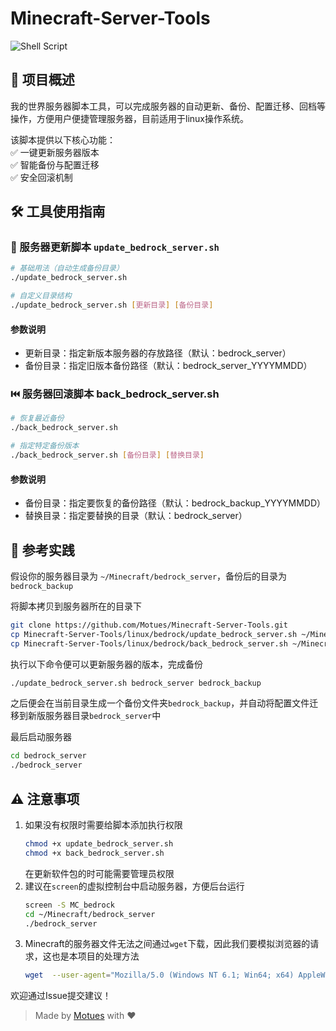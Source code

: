 # Minecraft-Server-Tools


![Shell Script](https://img.shields.io/badge/Shell_Script-%23121011.svg?style=for-the-badge&logo=gnu-bash&logoColor=white)


## 📖 项目概述

我的世界服务器脚本工具，可以完成服务器的自动更新、备份、配置迁移、回档等操作，方便用户便捷管理服务器，目前适用于linux操作系统。

该脚本提供以下核心功能：  
✅ 一键更新服务器版本  
✅ 智能备份与配置迁移  
✅ 安全回滚机制

## 🛠️ 工具使用指南

### 🔄 服务器更新脚本 `update_bedrock_server.sh`
```bash
# 基础用法（自动生成备份目录）
./update_bedrock_server.sh

# 自定义目录结构
./update_bedrock_server.sh [更新目录] [备份目录]
```
#### 参数说明
* 更新目录：指定新版本服务器的存放路径（默认：bedrock_server）
* 备份目录：指定旧版本备份路径（默认：bedrock_server_YYYYMMDD）


### ⏮️ 服务器回滚脚本 back_bedrock_server.sh

```bash
# 恢复最近备份
./back_bedrock_server.sh

# 指定特定备份版本
./back_bedrock_server.sh [备份目录] [替换目录]
```

#### 参数说明
* 备份目录：指定要恢复的备份路径（默认：bedrock_backup_YYYYMMDD）
* 替换目录：指定要替换的目录（默认：bedrock_server）


## 🚀 参考实践
假设你的服务器目录为 `~/Minecraft/bedrock_server`，备份后的目录为 `bedrock_backup`

将脚本拷贝到服务器所在的目录下
```bash
git clone https://github.com/Motues/Minecraft-Server-Tools.git
cp Minecraft-Server-Tools/linux/bedrock/update_bedrock_server.sh ~/Minecraft
cp Minecraft-Server-Tools/linux/bedrock/back_bedrock_server.sh ~/Minecraft
```

执行以下命令便可以更新服务器的版本，完成备份
```bash
./update_bedrock_server.sh bedrock_server bedrock_backup
```
之后便会在当前目录生成一个备份文件夹`bedrock_backup`，并自动将配置文件迁移到新版服务器目录`bedrock_server`中

最后启动服务器
```bash
cd bedrock_server
./bedrock_server
```

## ⚠️ 注意事项
1. 如果没有权限时需要给脚本添加执行权限
    ```bash
    chmod +x update_bedrock_server.sh
    chmod +x back_bedrock_server.sh
    ```
    在更新软件包的时可能需要管理员权限
2. 建议在`screen`的虚拟控制台中启动服务器，方便后台运行
    ```bash
    screen -S MC_bedrock
    cd ~/Minecraft/bedrock_server
    ./bedrock_server
    ```
3. Minecraft的服务器文件无法之间通过`wget`下载，因此我们要模拟浏览器的请求，这也是本项目的处理方法
    ```bash
    wget  --user-agent="Mozilla/5.0 (Windows NT 6.1; Win64; x64) AppleWebKit/537.36 (KHTML, like Gecko) Chrome/79.0.3945.130 Safari/537.36" "$download_link"
    ```

欢迎通过Issue提交建议！

> Made by [Motues](https://github.com/Motues) with ❤️